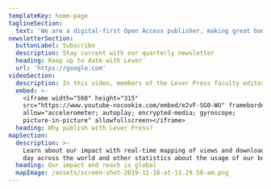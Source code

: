 ```yaml
---
templateKey: home-page
taglineSection:
  text: 'We are a digital-first Open Access publisher, making great books for the humanities and social sciences.'
newsletterSection:
  buttonLabel: Subscribe
  description: Stay current with our quarterly newsletter
  heading: Keep up to date with Lever
  url: 'https://google.com'
videoSection:
  description: In this video, members of the Lever Press faculty editorial board talk about how the press' commitments to platinum open access, digitally native scholarship, and the mission and ethos of liberal arts colleges help scholars in the humanities and social sciences publish  long-form scholars in the humanities and social sciences.
  embed: >-
    <iframe width="560" height="315"
    src="https://www.youtube-nocookie.com/embed/e2vF-SG0-WU" frameborder="0"
    allow="accelerometer; autoplay; encrypted-media; gyroscope;
    picture-in-picture" allowfullscreen></iframe>
  heading: Why publish with Lever Press?
mapSection:
  description: >-
    Learn about our impact with real-time mapping of views and downloads of our published content that occurred the previous
    day across the world and other statistics about the usage of our books.
  heading: Our impact and reach is global
  mapImage: /assets/screen-shot-2019-11-18-at-11.29.58-am.png
---
```


